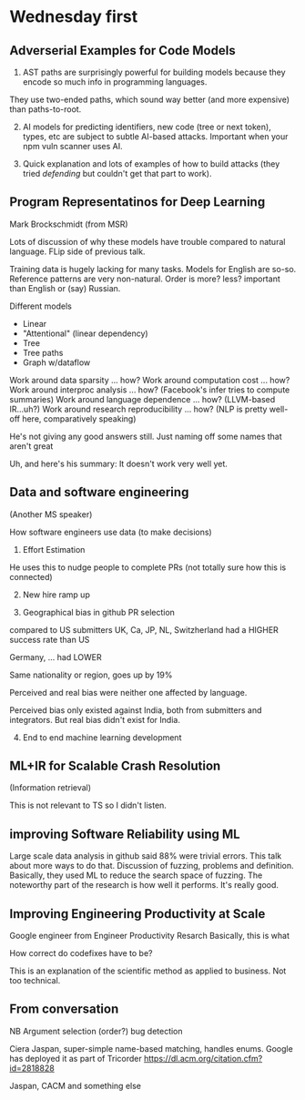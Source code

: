# Wednesday first

## Adverserial Examples for Code Models

1. AST paths are surprisingly powerful for
building models because they encode so much info in programming
languages.

They use two-ended paths, which sound way better (and more expensive)
than paths-to-root.

2. AI models for predicting identifiers, new code (tree or next
token), types, etc are subject to subtle AI-based attacks. Important
when your npm vuln scanner uses AI.

3. Quick explanation and lots of examples of how to build attacks
(they tried *defending* but couldn't get that part to work).

## Program Representatinos for Deep Learning
  Mark Brockschmidt (from MSR)

Lots of discussion of why these models have trouble compared to
natural language. FLip side of previous talk.

Training data is hugely lacking for many tasks.
Models for English are so-so.
Reference patterns are very non-natural.
Order is more? less? important than English or (say) Russian.

Different models

- Linear
- "Attentional" (linear dependency)
- Tree
- Tree paths
- Graph w/dataflow


Work around data sparsity ... how?
Work around computation cost ... how?
Work around interproc analysis ... how? (Facebook's infer tries to
compute summaries)
Work around language dependence ... how? (LLVM-based IR...uh?)
Work around research reproducibility ... how? (NLP is pretty well-off
here, comparatively speaking)

He's not giving any good answers still. Just naming off some names
that aren't great

Uh, and here's his summary: It doesn't work very well yet.

## Data and software engineering

(Another MS speaker)

How software engineers use data (to make decisions)

1. Effort Estimation

He uses this to nudge people to complete PRs (not totally sure how
this is connected)

2. New hire ramp up

3. Geographical bias in github PR selection

compared to US submitters
UK, Ca, JP, NL, Switzherland had a HIGHER success rate than US

Germany, ... had LOWER

Same nationality or region, goes up by 19%

Perceived and real bias were neither one affected by language.

Perceived bias only existed against India, both from submitters and integrators.
But real bias didn't exist for India.

4. End to end machine learning development

## ML+IR for Scalable Crash Resolution

(Information retrieval)

This is not relevant to TS so I didn't listen.

## improving Software Reliability using ML

Large scale data analysis in github said 88% were trivial errors.
This talk about more ways to do that.
Discussion of fuzzing, problems and definition.
Basically, they used ML to reduce the search space of fuzzing.
The noteworthy part of the research is how well it performs. It's
really good.


## Improving Engineering Productivity at Scale

Google engineer from Engineer Productivity Resarch
Basically, this is what

How correct do codefixes have to be?

This is an explanation of the scientific method as applied to
business. Not too technical.

## From conversation

NB Argument selection (order?) bug detection

Ciera Jaspan, super-simple name-based matching, handles enums. Google has deployed
it as part of Tricorder
https://dl.acm.org/citation.cfm?id=2818828

Jaspan, CACM and something else